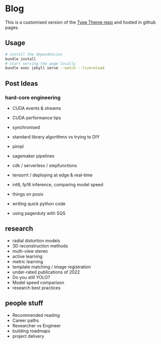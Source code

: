 # Blog 
This is a customised version of the [Type Theme repo](https://github.com/rohanchandra/type-theme) and hosted in github pages. 

## Usage 

```bash
# install the dependencies 
bundle install 
# start serving the page locally
bundle exec jekyll serve --watch --livereload
```

## Post Ideas 
### hard-core engineering 
* CUDA events & streams
* CUDA performance tips
* synchronised 
* standard library algorithms vs trying to DIY
* pimpl 
* sagemaker pipelines 
* cdk / serverless / stepfunctions 
* tensorrt / deploying at edge & real-time
* int8, fp16 inference, comparing model speed

* things on posix 
* writing quick python code
* using pagerduty with SQS

## research 
* radial distortion models 
* 3D reconstruction methods 
* multi-view stereo
* active learning
* metric learning
* template matching / image registration 
* under-rated publications of 2022 
* Do you still YOLO?
* Model speed comparison
* research best practices

## people stuff 
* Recommended reading 
* Career paths 
* Researcher vs Engineer 
* building roadmaps 
* project delivery